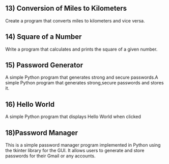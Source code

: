 ## 13) Conversion of Miles to Kilometers
Create a program that converts miles to kilometers and vice versa.

## 14) Square of a Number
Write a program that calculates and prints the square of a given number.

## 15) Password Generator
A simple Python program that generates strong and secure passwords.A simple Python program that generates strong,secure passwords and stores it.

## 16) Hello World
A simple Python program that displays Hello World when clicked 

## 18)Password Manager
This is a simple password manager program implemented in Python using the tkinter library for the GUI. It allows users to generate and store passwords for their Gmail or any accounts.